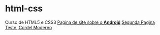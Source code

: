# html-css
 Curso de HTML5 e CSS3
<a href="https://alicelimag.github.io/html-css/exercicios/d010/desafio.html" > Pagina de site sobre o <strong>Android</strong></a>
<a href="https://alicelimag.github.io/html-css/exercicios/d012/index.html"> Segunda Pagina Teste, Cordel Moderno</a>